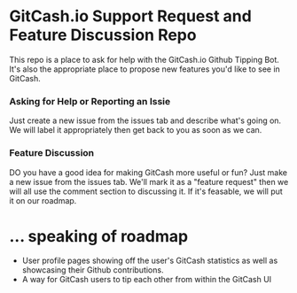 # GitCash.io Support Request and Feature Discussion Repo
This repo is a place to ask for help with the GitCash.io Github Tipping Bot.  It's also the appropriate place to propose new features you'd like to see in GitCash.

### Asking for Help or Reporting an Issie
Just create a new issue from the issues tab and describe what's going on.  We will label it appropriately then get back to you as soon as we can.


### Feature Discussion
DO you have a good idea for making GitCash more useful or fun?  Just make a new issue from the issues tab.  We'll mark it as a "feature request" then we will all use the comment section to discussing it.  If it's feasable, we will put it on our roadmap.

# ... speaking of roadmap
- User profile pages showing off the user's GitCash statistics as well as showcasing their Github contributions.
- A way for GitCash users to tip each other from within the GitCash UI

